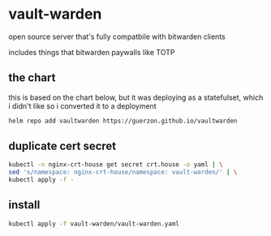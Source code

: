 # vault-warden

open source server that's fully compatbile with bitwarden clients

includes things that bitwarden paywalls like TOTP

## the chart

this is based on the chart below, but it was deploying as a statefulset, which i didn't like
so i converted it to a deployment

```bash
helm repo add vaultwarden https://guerzon.github.io/vaultwarden
```

## duplicate cert secret

```bash
kubectl -n nginx-crt-house get secret crt.house -o yaml | \
sed 's/namespace: nginx-crt-house/namespace: vault-warden/' | \
kubectl apply -f -
```

## install

```bash
kubectl apply -f vault-warden/vault-warden.yaml
```

